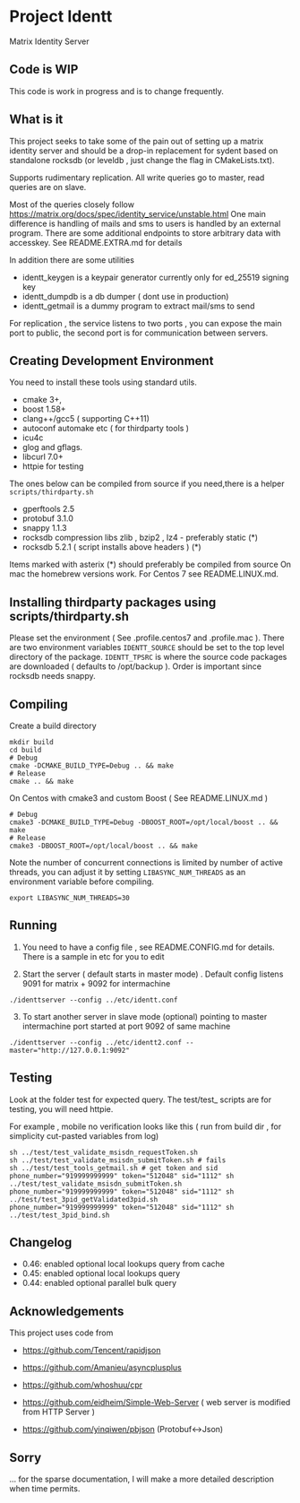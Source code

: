 # Project Identt

Matrix Identity Server

## Code is WIP

This code is work in progress and is to change frequently.

## What is it

This project seeks to take some of the pain out of setting up a matrix identity server
and should be a drop-in replacement for sydent based on standalone rocksdb
(or leveldb , just change the flag in CMakeLists.txt). 

Supports rudimentary replication. All write queries go to master, read queries are on slave.

Most of the queries closely follow https://matrix.org/docs/spec/identity_service/unstable.html
One main difference is handling of mails and sms to users is handled by an external program. 
There are some additional endpoints to store arbitrary data with accesskey.
See README.EXTRA.md for details

In addition there are some utilities 

- identt_keygen is a keypair generator currently only for ed_25519 signing key
- identt_dumpdb is a db dumper ( dont use in production)
- identt_getmail is a dummy program to extract mail/sms to send 

For replication , the service listens to two ports , you can expose the main port to public, the second port is for
communication between servers.

## Creating Development Environment

You need to install these tools using standard utils.
- cmake 3+,
- boost 1.58+
- clang++/gcc5 ( supporting C++11)
- autoconf automake etc ( for thirdparty tools )
- icu4c
- glog and gflags.
- libcurl 7.0+ 
- httpie for testing

The ones below can be compiled from source if you need,there is a helper `scripts/thirdparty.sh`
- gperftools 2.5
- protobuf 3.1.0
- snappy 1.1.3
- rocksdb compression libs zlib , bzip2 , lz4 - preferably static (*)
- rocksdb 5.2.1  ( script installs above headers ) (*)

Items marked with asterix (*) should preferably be compiled from source
On mac the homebrew versions work. For Centos 7 see README.LINUX.md.

## Installing thirdparty packages using scripts/thirdparty.sh

Please set the environment ( See .profile.centos7 and .profile.mac ). There are two environment variables
`IDENTT_SOURCE` should be set to the top level directory of the package. 
`IDENTT_TPSRC` is where the source code packages are downloaded ( defaults to /opt/backup ).
Order is important since rocksdb needs snappy.

## Compiling

Create a build directory

```
mkdir build
cd build
# Debug
cmake -DCMAKE_BUILD_TYPE=Debug .. && make
# Release
cmake .. && make
```

On Centos with cmake3 and custom Boost ( See README.LINUX.md )

```
# Debug
cmake3 -DCMAKE_BUILD_TYPE=Debug -DBOOST_ROOT=/opt/local/boost .. && make
# Release
cmake3 -DBOOST_ROOT=/opt/local/boost .. && make
```

Note the number of concurrent connections is limited by number of active threads, you can adjust it
by setting `LIBASYNC_NUM_THREADS` as an environment variable before compiling.

```
export LIBASYNC_NUM_THREADS=30
```

## Running

1. You need to have a config file , see README.CONFIG.md for details. There is a sample in etc for you to edit

2. Start the server ( default starts in master mode) . Default config listens 9091 for matrix + 9092 for intermachine

```
./identtserver --config ../etc/identt.conf
```

3. To start another server in slave mode (optional) pointing to master intermachine port started at port 9092 of same machine

```
./identtserver --config ../etc/identt2.conf --master="http://127.0.0.1:9092"
```

## Testing

Look at the folder test for expected query.
The test/test_ scripts are for testing, you will need httpie.

For example , mobile no verification looks like this ( run from build dir , for simplicity cut-pasted variables from log)

```
sh ../test/test_validate_msisdn_requestToken.sh 
sh ../test/test_validate_msisdn_submitToken.sh # fails
sh ../test/test_tools_getmail.sh # get token and sid
phone_number="919999999999" token="512048" sid="1112" sh ../test/test_validate_msisdn_submitToken.sh
phone_number="919999999999" token="512048" sid="1112" sh ../test/test_3pid_getValidated3pid.sh 
phone_number="919999999999" token="512048" sid="1112" sh ../test/test_3pid_bind.sh 
```

## Changelog

- 0.46: enabled optional local lookups query from cache
- 0.45: enabled optional local lookups query
- 0.44: enabled optional parallel bulk query


## Acknowledgements

This project uses code from

- https://github.com/Tencent/rapidjson
- https://github.com/Amanieu/asyncplusplus
- https://github.com/whoshuu/cpr

- https://github.com/eidheim/Simple-Web-Server ( web server is modified from HTTP Server )
- https://github.com/yinqiwen/pbjson (Protobuf<->Json)

## Sorry

... for the sparse documentation, I will make a more detailed description when time permits.
